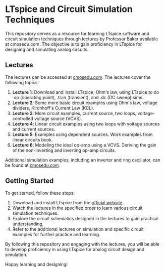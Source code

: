 # LTspice and Circuit Simulation Techniques

This repository serves as a resource for learning LTspice software and circuit simulation techniques through lectures by Professor Baker available at cmosedu.com. The objective is to gain proficiency in LTspice for designing and simulating analog circuits.

## Lectures

The lectures can be accessed at [cmosedu.com](https://cmosedu.com/videos/ee220D/ee220D.htm). The lectures cover the following topics:

1. **Lecture 1**: Download and install LTspice, Ohm's law, using LTspice to do .op (operating point), .tran (transient), and .dc (DC sweep) sims.
2. **Lecture 2**: Some more basic circuit examples using Ohm's law, voltage dividers, Kirchhoff's Current Law (KCL).
3. **Lecture 3**: More circuit examples, current source, two loops, voltage-controlled voltage source (VCVS).
4. **Lecture 4**: Linear circuit examples using two loops with voltage sources and current sources.
5. **Lecture 5**: Examples using dependent sources. Work examples from linear circuits book.
6. **Lecture 6**: Modeling the ideal op-amp using a VCVS. Deriving the gain of the non-inverting and inverting op-amp circuits.

Additional simulation examples, including an inverter and ring oscillator, can be found at [cmosedu.com](https://cmosedu.com/videos/ltspice/ltspice_videos.htm).

## Getting Started

To get started, follow these steps:

1. Download and install LTspice from the [official website](https://www.analog.com/en/design-center/design-tools-and-calculators/ltspice-simulator.html).
2. Watch the lectures in the specified order to learn various circuit simulation techniques.
3. Explore the circuit schematics designed in the lectures to gain practical understanding.
4. Refer to the additional lectures on simulation and specific circuit examples for further practice and learning.

By following this repository and engaging with the lectures, you will be able to develop proficiency in using LTspice for analog circuit design and simulation.

Happy learning and designing!
